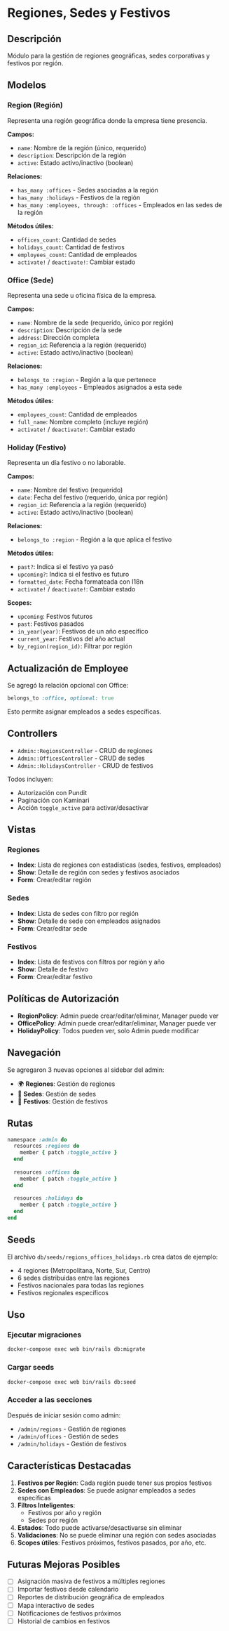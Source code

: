 # Regiones, Sedes y Festivos

## Descripción

Módulo para la gestión de regiones geográficas, sedes corporativas y festivos por región.

## Modelos

### Region (Región)
Representa una región geográfica donde la empresa tiene presencia.

**Campos:**
- `name`: Nombre de la región (único, requerido)
- `description`: Descripción de la región
- `active`: Estado activo/inactivo (boolean)

**Relaciones:**
- `has_many :offices` - Sedes asociadas a la región
- `has_many :holidays` - Festivos de la región
- `has_many :employees, through: :offices` - Empleados en las sedes de la región

**Métodos útiles:**
- `offices_count`: Cantidad de sedes
- `holidays_count`: Cantidad de festivos
- `employees_count`: Cantidad de empleados
- `activate!` / `deactivate!`: Cambiar estado

### Office (Sede)
Representa una sede u oficina física de la empresa.

**Campos:**
- `name`: Nombre de la sede (requerido, único por región)
- `description`: Descripción de la sede
- `address`: Dirección completa
- `region_id`: Referencia a la región (requerido)
- `active`: Estado activo/inactivo (boolean)

**Relaciones:**
- `belongs_to :region` - Región a la que pertenece
- `has_many :employees` - Empleados asignados a esta sede

**Métodos útiles:**
- `employees_count`: Cantidad de empleados
- `full_name`: Nombre completo (incluye región)
- `activate!` / `deactivate!`: Cambiar estado

### Holiday (Festivo)
Representa un día festivo o no laborable.

**Campos:**
- `name`: Nombre del festivo (requerido)
- `date`: Fecha del festivo (requerido, única por región)
- `region_id`: Referencia a la región (requerido)
- `active`: Estado activo/inactivo (boolean)

**Relaciones:**
- `belongs_to :region` - Región a la que aplica el festivo

**Métodos útiles:**
- `past?`: Indica si el festivo ya pasó
- `upcoming?`: Indica si el festivo es futuro
- `formatted_date`: Fecha formateada con I18n
- `activate!` / `deactivate!`: Cambiar estado

**Scopes:**
- `upcoming`: Festivos futuros
- `past`: Festivos pasados
- `in_year(year)`: Festivos de un año específico
- `current_year`: Festivos del año actual
- `by_region(region_id)`: Filtrar por región

## Actualización de Employee

Se agregó la relación opcional con Office:

```ruby
belongs_to :office, optional: true
```

Esto permite asignar empleados a sedes específicas.

## Controllers

- `Admin::RegionsController` - CRUD de regiones
- `Admin::OfficesController` - CRUD de sedes
- `Admin::HolidaysController` - CRUD de festivos

Todos incluyen:
- Autorización con Pundit
- Paginación con Kaminari
- Acción `toggle_active` para activar/desactivar

## Vistas

### Regiones
- **Index**: Lista de regiones con estadísticas (sedes, festivos, empleados)
- **Show**: Detalle de región con sedes y festivos asociados
- **Form**: Crear/editar región

### Sedes
- **Index**: Lista de sedes con filtro por región
- **Show**: Detalle de sede con empleados asignados
- **Form**: Crear/editar sede

### Festivos
- **Index**: Lista de festivos con filtros por región y año
- **Show**: Detalle de festivo
- **Form**: Crear/editar festivo

## Políticas de Autorización

- **RegionPolicy**: Admin puede crear/editar/eliminar, Manager puede ver
- **OfficePolicy**: Admin puede crear/editar/eliminar, Manager puede ver
- **HolidayPolicy**: Todos pueden ver, solo Admin puede modificar

## Navegación

Se agregaron 3 nuevas opciones al sidebar del admin:
- 🌍 **Regiones**: Gestión de regiones
- 🏢 **Sedes**: Gestión de sedes
- 📅 **Festivos**: Gestión de festivos

## Rutas

```ruby
namespace :admin do
  resources :regions do
    member { patch :toggle_active }
  end
  
  resources :offices do
    member { patch :toggle_active }
  end
  
  resources :holidays do
    member { patch :toggle_active }
  end
end
```

## Seeds

El archivo `db/seeds/regions_offices_holidays.rb` crea datos de ejemplo:

- 4 regiones (Metropolitana, Norte, Sur, Centro)
- 6 sedes distribuidas entre las regiones
- Festivos nacionales para todas las regiones
- Festivos regionales específicos

## Uso

### Ejecutar migraciones

```bash
docker-compose exec web bin/rails db:migrate
```

### Cargar seeds

```bash
docker-compose exec web bin/rails db:seed
```

### Acceder a las secciones

Después de iniciar sesión como admin:
- `/admin/regions` - Gestión de regiones
- `/admin/offices` - Gestión de sedes
- `/admin/holidays` - Gestión de festivos

## Características Destacadas

1. **Festivos por Región**: Cada región puede tener sus propios festivos
2. **Sedes con Empleados**: Se puede asignar empleados a sedes específicas
3. **Filtros Inteligentes**: 
   - Festivos por año y región
   - Sedes por región
4. **Estados**: Todo puede activarse/desactivarse sin eliminar
5. **Validaciones**: No se puede eliminar una región con sedes asociadas
6. **Scopes útiles**: Festivos próximos, festivos pasados, por año, etc.

## Futuras Mejoras Posibles

- [ ] Asignación masiva de festivos a múltiples regiones
- [ ] Importar festivos desde calendario
- [ ] Reportes de distribución geográfica de empleados
- [ ] Mapa interactivo de sedes
- [ ] Notificaciones de festivos próximos
- [ ] Historial de cambios en festivos
